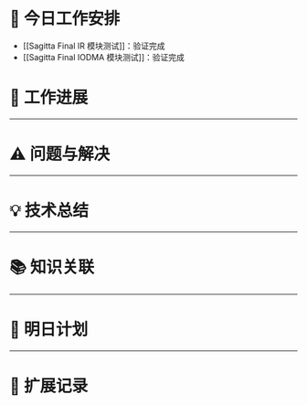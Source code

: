 



# **🔧 今日工作安排**
- [[Sagitta Final IR 模块测试]]：验证完成
- [[Sagitta Final IODMA 模块测试]]：验证完成


# **📌 工作进展**



---

# **⚠️ 问题与解决**


---

# **💡 技术总结**


---

# **📚 知识关联**


---
# **📌 明日计划**


---

# **💬 扩展记录**




